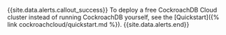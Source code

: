 {{site.data.alerts.callout_success}}
To deploy a free CockroachDB Cloud cluster instead of running CockroachDB yourself, see the [Quickstart]({% link cockroachcloud/quickstart.md %}).
{{site.data.alerts.end}}
